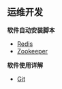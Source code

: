## 运维开发

**软件自动安装脚本**
- [Redis](https://github.com/mrlapulga/DevOps/blob/master/Redis/RedisREADME.md)
- [Zookeeper](https://github.com/mrlapulga/DevOps/blob/master/Zookeeper/ZookeeperREADME.md)

**软件使用详解**
- [Git](https://github.com/mrlapulga/DevOps/tree/master/Git/README.md)
